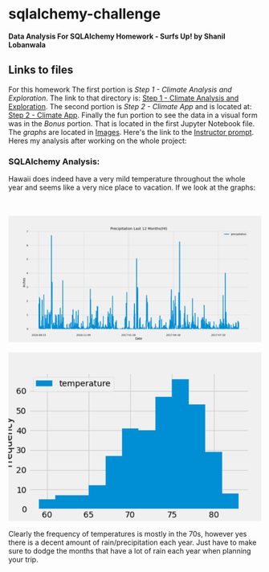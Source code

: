 # sqlalchemy-challenge


**Data Analysis For SQLAlchemy Homework - Surfs Up! by Shanil Lobanwala**

## Links to files

For this homework The first portion is *Step 1 - Climate Analysis and Exploration*. The link to that directory is: [Step 1 - Climate Analysis and Exploration](https://github.com/slobanwala1/sqlalchemy-challenge/blob/main/climate_starter.ipynb). The second portion is *Step 2 - Climate App* and is located at: [Step 2 - Climate App](https://github.com/slobanwala1/sqlalchemy-challenge/blob/main/app.py). Finally the fun portion to see the data in a visual form was in the *Bonus* portion. That is located in the first Jupyter Notebook file. The *graphs* are located in [Images](https://github.com/slobanwala1/sqlalchemy-challenge/tree/main/Images). Here's the link to the [Instructor prompt](https://github.com/slobanwala1/sqlalchemy-challenge/blob/main/Instructor_README.md). Heres my analysis after working on the whole project:


### SQLAlchemy Analysis:

Hawaii does indeed have a very mild temperature throughout the whole year and seems like a very nice place to vacation. If we look at the graphs:

<br>
<br>
<img src="https://github.com/slobanwala1/sqlalchemy-challenge/blob/main/Images/precipitation_last_12_months.png" width="681">

<br>
<br>
<img src="https://github.com/slobanwala1/sqlalchemy-challenge/blob/main/Images/Temperature_observation_histogram.png" width="681">

Clearly the frequency of temperatures is mostly in the 70s, however yes there is a decent amount of rain/precipitation each year. Just have to make sure to dodge the months that have a lot of rain each year when planning your trip.